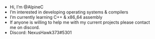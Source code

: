 - Hi, I’m @AlpineC
- I’m interested in developing operating systems & compilers
- I’m currently learning C++ & x86_64 assembly
-  If anyone is willing to help me with my current projects please contact me on discord.
- Discord: NexusHawk373#5301

<!---
NexusHawk373/NexusHawk373 is a ✨ special ✨ repository because its `README.md` (this file) appears on your GitHub profile.
You can click the Preview link to take a look at your changes.
--->
